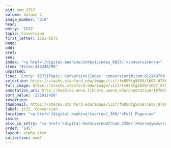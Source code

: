 ```yaml
---
pid: num_2357
volume: Volume 2
image_number: '319'
head:
entry: '1572'
topic: Conversion
first_letter: 1551-1575
page:
add:
xref:
see:
index: "<a href='/digital-beehive/index1/index_0837/'>conversion</a>"
item: "#item-d12248790"
unparsed:
line: 'Entry: 1572|Topic: Conversion|Index: conversion|#item-d12248790'
selection: https://stacks.stanford.edu/image/iiif/fm855tg5659/1607_0786/448,1458,2793,424/full/0/default.jpg
full_image: https://stacks.stanford.edu/image/iiif/fm855tg5659/1607_0786/full/full/0/default.jpg
annotation_uri: http://beehive-anno.library.upenn.edu/annotation/1676656537032
sort_value: '231911458'
insertion:
thumbnail: https://stacks.stanford.edu/image/iiif/fm855tg5659/1607_0786/448,1458,600,180/250,/0/default.jpg
label: 1572. Conversion
location: "<a href='/digital-beehive/toc/toc2_309/'>Full Page</a>"
issue:
also_in_entry: "<a href='/digital-beehive/num7/num_2356/'>Hieronymus</a>"
order: '145'
layout: alpha_item
collection: num7
---
```

